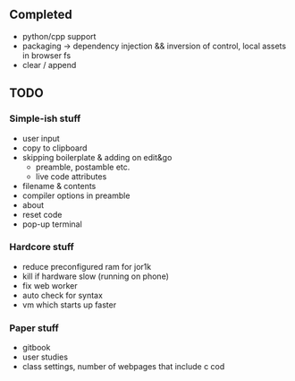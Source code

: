 ## Completed
 - python/cpp support
 - packaging -> dependency injection && inversion of control, local assets in browser fs
 - clear / append

## TODO

### Simple-ish stuff
- user input
- copy to clipboard
- skipping boilerplate & adding on edit&go
  - preamble, postamble etc.
  - live code attributes
- filename & contents
- compiler options in preamble
- about
- reset code
- pop-up terminal

### Hardcore stuff
- reduce preconfigured ram for jor1k
- kill if hardware slow (running on phone)
- fix web worker
- auto check for syntax
- vm which starts up faster

### Paper stuff
- gitbook
- user studies
- class settings, number of webpages that include c cod

